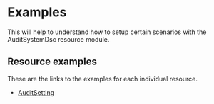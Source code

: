 # Examples

This will help to understand how to setup certain scenarios with the AuditSystemDsc resource module.

## Resource examples

These are the links to the examples for each individual resource.

- [AuditSetting](/Examples/Resources/AuditSetting)
